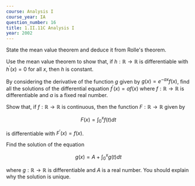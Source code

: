 ```yaml
---
course: Analysis I
course_year: IA
question_number: 16
title: 1.II.11C Analysis I
year: 2002
---
```



State the mean value theorem and deduce it from Rolle's theorem.

Use the mean value theorem to show that, if $h: \mathbb{R} \rightarrow \mathbb{R}$ is differentiable with $h^{\prime}(x)=0$ for all $x$, then $h$ is constant.

By considering the derivative of the function $g$ given by $g(x)=e^{-a x} f(x)$, find all the solutions of the differential equation $f^{\prime}(x)=a f(x)$ where $f: \mathbb{R} \rightarrow \mathbb{R}$ is differentiable and $a$ is a fixed real number.

Show that, if $f: \mathbb{R} \rightarrow \mathbb{R}$ is continuous, then the function $F: \mathbb{R} \rightarrow \mathbb{R}$ given by

$$F(x)=\int_{0}^{x} f(t) d t$$

is differentiable with $F^{\prime}(x)=f(x)$.

Find the solution of the equation

$$g(x)=A+\int_{0}^{x} g(t) d t$$

where $g: \mathbb{R} \rightarrow \mathbb{R}$ is differentiable and $A$ is a real number. You should explain why the solution is unique.